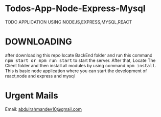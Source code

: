 # Todos-App-Node-Express-Mysql
TODO APPLICATION USING NODEJS,EXPRESS,MYSQL,REACT
# DOWNLOADING
after downloading this repo locate BackEnd folder and run this command <kbd>npm start or npm run start</kbd> to start the server. After that, Locate
The Client folder and then install all modules by using command <kbd>npm install</kbd>.
This is basic node application where you can start the development of react,node and express and mysql

# Urgent Mails
Email: abdulrahmandev10@gmail.com
